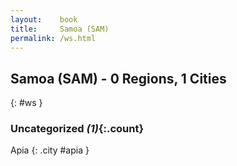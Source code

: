 ```yaml
---
layout:    book
title:     Samoa (SAM)
permalink: /ws.html
---
```


## Samoa (SAM) - 0 Regions, 1 Cities
{: #ws }





### Uncategorized _(1)_{:.count}


Apia  {: .city #apia } <br>


 
